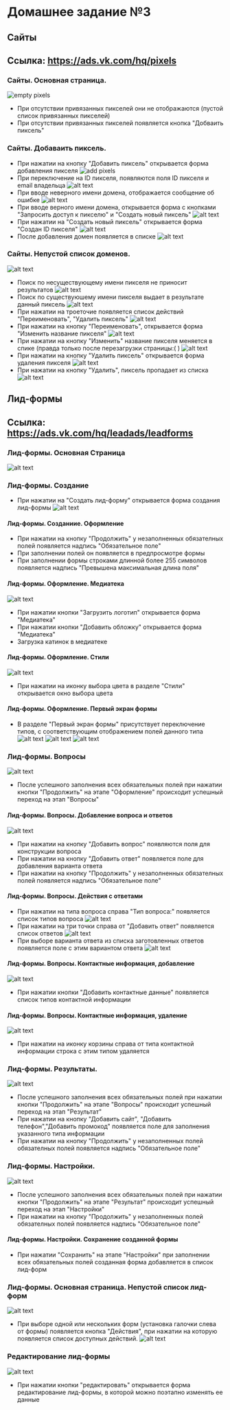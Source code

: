 # Домашнее задание №3
## Сайты
## Ссылка: https://ads.vk.com/hq/pixels
### Сайты. Основная страница.
![empty pixels](src/pixels_empty.png)
- При отсутствии привязанных пикселей они не отображаются (пустой список привязанных пикселей)
- При отсутствии привязанных пикселей появляется кнопка "Добваить пиксель"

### Сайты. Добаваить пиксель.
- При нажатии на кнопку "Добавить пиксель" открывается форма добавления пикселя
![add pixels](src/add_pixels.png)
- При переключение на ID пикселя, появляются поля ID пикселя и email владельца
![alt text](src/image.png)
- При вводе неверного имени домена, отображается сообщение об ошибке
![alt text](/src/image1.png)
- При вводе верного имени домена, открывается форма с кнопками "Запросить доступ к пикселю" и "Создать новый пиксель"
![alt text](src/image2.png)
- При нажатии на "Создать новый пиксель" открывается форма "Создан ID пикселя"
![alt text](src/image3.png)
- После добавления домен появляется в списке
![alt text](/src/image4.png)
### Сайты. Непустой список доменов.
![alt text](src/image-0.png)
- Поиск по несуществующему имени пикселя не приносит результатов
![alt text](src/image-6.png)
- Поиск по существуюшему имени пикселя выдает в результате данный пиксель
![alt text](src/image-7.png)
- При нажатии на троеточие появляется список действий "Переименовать", "Удалить пиксель"
![alt text](src/image-1.png)
- При нажатии на кнопку "Переименовать", открывается форма "Изменить название пикселя"
![alt text](src/image-2.png)
- При нажатии на кнопку "Изменить" название пикселя меняется в спике (правда только после перезагрузки страницы:( )
![alt text](src/image-3.png)
- При нажатии на кнопку "Удалить пиксель" открывается форма удаления пикселя
![alt text](src/image-4.png)
- При нажатии на кнопку "Удалить", пиксель пропадает из списка
![alt text](src/image-5.png)

## Лид-формы
## Ссылка: https://ads.vk.com/hq/leadads/leadforms

### Лид-формы. Основная Страница
![alt text](src1/image.png)
### Лид-формы. Создание
- При нажатии на "Создать лид-форму" открывается форма создания лид-формы
![alt text](src1/image-1.png)
#### Лид-формы. Созданиие. Оформление
- При нажатии на кнопку "Продолжить" у незаполненных обязателных полей появляется надпись "Обязательное поле"
- При заполнении полей он появляется в предпросмотре формы
- При заполнении формы строками длинной более 255 символов появляется надпись "Превышена максимальная длина поля"

#### Лид-формы. Оформление. Медиатека
![alt text](src1/image-2.png)
- При нажатии кнопки "Загрузить логотип" открывается форма "Медиатека"
- При нажатии кнопки "Добавить обложку" открывается форма "Медиатека"
- Загрузка катинок в медиатеке

#### Лид-формы. Оформление. Стили
![alt text](src1/image-3.png)
- При нажатии на иконку выбора цвета в разделе "Cтили" открывается окно выбора цвета

#### Лид-формы. Оформление. Первый экран формы
- В разделе "Первый экран формы" присутствует переключение типов, с соответствующим отображением полей данного типа
![alt text](src1/image-4.png)
![alt text](src1/image-5.png)
![alt text](src1/image-6.png)

### Лид-формы. Вопросы
![alt text](src1/image-7.png)
- После успешного заполнения всех обязательных полей при нажатии кнопки "Продолжить" на этапе "Оформление" происходит успешный переход на этап "Вопросы"

#### Лид-формы. Вопросы. Добавление вопроса и ответов
![alt text](src1/image-8.png)
- При нажатии на кнопку "Добавить вопрос" появляются поля для конструкции вопроса
- При нажатии на кнопку "Добавить ответ" появляется поле для добавления варианта ответа
- При нажатии на кнопку "Продолжить" у незаполненных обязателных полей появляется надпись "Обязательное поле"

#### Лид-формы. Вопросы. Действия с ответами
- При нажатии на типа вопроса справа "Тип вопроса:" появляется список типов вопроса
![alt text](src1/image-9.png)
- При нажатии на три точки справа от "Добавить ответ" появляется список ответов
![alt text](src1/image-10.png)
- При выборе варианта ответа из списка заготовленных ответов появляется поле с этим вариантом ответа
![alt text](src1/image-11.png)

#### Лид-формы. Вопросы. Контактные информация, добавление
![alt text](src1/image-12.png)
- При нажатии кнопки "Добавить контактные данные" появляется список типов контактной информации

#### Лид-формы. Вопросы. Контактные информация, удаление
![alt text](src1/image-13.png)
- При нажатии на иконку корзины справа от типа контактной информации строка с этим типом удаляется

### Лид-формы. Результаты.
![alt text](src1/image-14.png)
- После успешного заполнения всех обязательных полей при нажатии кнопки "Продолжить" на этапе "Вопросы" происходит успешный переход на этап "Результат"
- При нажатии на кнопку "Добавить сайт", "Добавить телефон","Добавить промокод" появляется поле для заполнения указанного типа информации
- При нажатии на кнопку "Продолжить" у незаполненных полей обязателных полей появляется надпись "Обязательное поле"


### Лид-формы. Настройки.
![alt text](src1/image-15.png)
- После успешного заполнения всех обязательных полей при нажатии кнопки "Продолжить" на этапе "Результат" происходит успешный переход на этап "Настройки"
- При нажатии на кнопку "Продолжить" у незаполненных полей обязателных полей появляется надпись "Обязательное поле"

#### Лид-формы. Настройки. Сохранение созданной формы
- При нажатии "Сохранить" на этапе "Настройки" при заполнении всех обязательных полей созданная форма добавляется в список лид-форм

### Лид-формы. Основная страница. Непустой список лид-форм
![alt text](src1/image-16.png)
- При выборе одной или нескольких форм (установка галочки слева от формы) появляется кнопка "Действия", при нажатии на которую появляется список доступных действий.
![alt text](src1/image-17.png)

### Редактирование лид-формы
![alt text](src1/image-18.png)
- При нажатии кнопки "редактировать" открывается форма редактирование лид-формы, в которой можно поэтапно изменять ее данные

